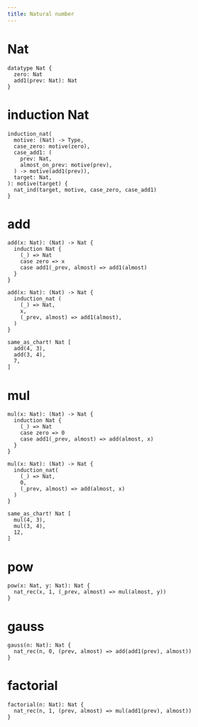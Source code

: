 ```yaml
---
title: Natural number
---
```


# Nat

``` cicada wishful-thinking
datatype Nat {
  zero: Nat
  add1(prev: Nat): Nat
}
```

# induction Nat

``` cicada
induction_nat(
  motive: (Nat) -> Type,
  case_zero: motive(zero),
  case_add1: (
    prev: Nat,
    almost_on_prev: motive(prev),
  ) -> motive(add1(prev)),
  target: Nat,
): motive(target) {
  nat_ind(target, motive, case_zero, case_add1)
}
```

# add

``` cicada wishful-thinking
add(x: Nat): (Nat) -> Nat {
  induction Nat {
    (_) => Nat
    case zero => x
    case add1(_prev, almost) => add1(almost)
  }
}
```

``` cicada
add(x: Nat): (Nat) -> Nat {
  induction_nat (
    (_) => Nat,
    x,
    (_prev, almost) => add1(almost),
  )
}
```

``` cicada
same_as_chart! Nat [
  add(4, 3),
  add(3, 4),
  7,
]
```

# mul

``` cicada wishful-thinking
mul(x: Nat): (Nat) -> Nat {
  induction Nat {
    (_) => Nat
    case zero => 0
    case add1(_prev, almost) => add(almost, x)
  }
}
```

``` cicada
mul(x: Nat): (Nat) -> Nat {
  induction_nat(
    (_) => Nat,
    0,
    (_prev, almost) => add(almost, x)
  )
}
```

``` cicada
same_as_chart! Nat [
  mul(4, 3),
  mul(3, 4),
  12,
]
```

# pow

``` cicada wishful-thinking
pow(x: Nat, y: Nat): Nat {
  nat_rec(x, 1, (_prev, almost) => mul(almost, y))
}
```

# gauss

``` cicada wishful-thinking
gauss(n: Nat): Nat {
  nat_rec(n, 0, (prev, almost) => add(add1(prev), almost))
}
```

# factorial

``` cicada wishful-thinking
factorial(n: Nat): Nat {
  nat_rec(n, 1, (prev, almost) => mul(add1(prev), almost))
}
```

